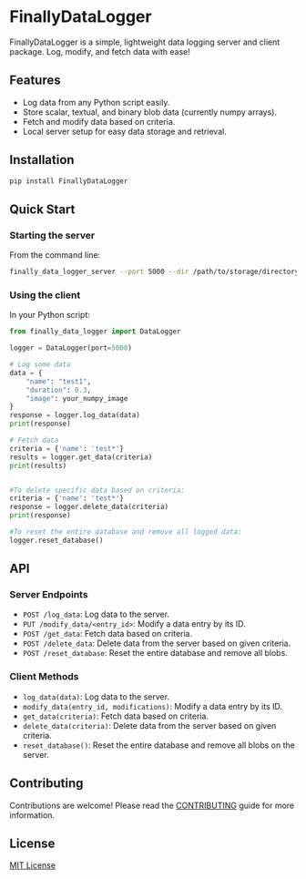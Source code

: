 # FinallyDataLogger

FinallyDataLogger is a simple, lightweight data logging server and client package. Log, modify, and fetch data with ease!

## Features

- Log data from any Python script easily.
- Store scalar, textual, and binary blob data (currently numpy arrays).
- Fetch and modify data based on criteria.
- Local server setup for easy data storage and retrieval.

## Installation

```bash
pip install FinallyDataLogger
```

## Quick Start

### Starting the server

From the command line:

```bash
finally_data_logger_server --port 5000 --dir /path/to/storage/directory
```

### Using the client

In your Python script:

```python
from finally_data_logger import DataLogger

logger = DataLogger(port=5000)

# Log some data
data = {
    "name": "test1",
    "duration": 0.3,
    "image": your_numpy_image
}
response = logger.log_data(data)
print(response)

# Fetch data
criteria = {'name': 'test*'}
results = logger.get_data(criteria)
print(results)


#To delete specific data based on criteria:
criteria = {'name': 'test*'}
response = logger.delete_data(criteria)
print(response)

#To reset the entire database and remove all logged data:
logger.reset_database()


```


## API

### Server Endpoints

- `POST /log_data`: Log data to the server.
- `PUT /modify_data/<entry_id>`: Modify a data entry by its ID.
- `POST /get_data`: Fetch data based on criteria.
- `POST /delete_data`: Delete data from the server based on given criteria.
- `POST /reset_database`: Reset the entire database and remove all blobs.

### Client Methods

- `log_data(data)`: Log data to the server.
- `modify_data(entry_id, modifications)`: Modify a data entry by its ID.
- `get_data(criteria)`: Fetch data based on criteria.
- `delete_data(criteria)`: Delete data from the server based on given criteria.
- `reset_database()`: Reset the entire database and remove all blobs on the server.


## Contributing

Contributions are welcome! Please read the [CONTRIBUTING](CONTRIBUTING.md) guide for more information.

## License

[MIT License](LICENSE)


